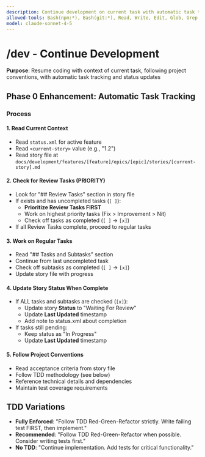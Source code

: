 ```yaml
---
description: Continue development on current task with automatic task tracking
allowed-tools: Bash(npm:*), Bash(git:*), Read, Write, Edit, Glob, Grep
model: claude-sonnet-4-5
---
```


# /dev - Continue Development

**Purpose**: Resume coding with context of current task, following project conventions, with automatic task tracking and status updates

## Phase 0 Enhancement: Automatic Task Tracking

### Process

#### 1. Read Current Context

- Read `status.xml` for active feature
- Read `<current-story>` value (e.g., "1.2")
- Read story file at `docs/development/features/[feature]/epics/[epic]/stories/[current-story].md`

#### 2. Check for Review Tasks (PRIORITY)

- Look for "## Review Tasks" section in story file
- If exists and has uncompleted tasks (`[ ]`):
  - **Prioritize Review Tasks FIRST**
  - Work on highest priority tasks (Fix > Improvement > Nit)
  - Check off tasks as completed (`[ ]` → `[x]`)
- If all Review Tasks complete, proceed to regular tasks

#### 3. Work on Regular Tasks

- Read "## Tasks and Subtasks" section
- Continue from last uncompleted task
- Check off subtasks as completed (`[ ]` → `[x]`)
- Update story file with progress

#### 4. Update Story Status When Complete

- If ALL tasks and subtasks are checked (`[x]`):
  - Update story **Status** to "Waiting For Review"
  - Update **Last Updated** timestamp
  - Add note to status.xml about completion
- If tasks still pending:
  - Keep status as "In Progress"
  - Update **Last Updated** timestamp

#### 5. Follow Project Conventions

- Read acceptance criteria from story file
- Follow TDD methodology (see below)
- Reference technical details and dependencies
- Maintain test coverage requirements

## TDD Variations

- **Fully Enforced**: "Follow TDD Red-Green-Refactor strictly. Write failing test FIRST, then implement."
- **Recommended**: "Follow TDD Red-Green-Refactor when possible. Consider writing tests first."
- **No TDD**: "Continue implementation. Add tests for critical functionality."
